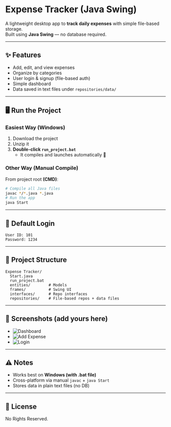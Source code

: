 # Expense Tracker (Java Swing)

A lightweight desktop app to **track daily expenses** with simple file-based storage.  
Built using **Java Swing** — no database required.

---

## ✨ Features
- Add, edit, and view expenses
- Organize by categories
- User login & signup (file-based auth)
- Simple dashboard
- Data saved in text files under `repositories/data/`

---

## 🖥️ Run the Project

### Easiest Way (Windows)
1. Download the project  
2. Unzip it  
3. **Double-click `run_project.bat`**  
   - It compiles and launches automatically 🎉

### Other Way (Manual Compile)
From project root **(CMD)**:

```bash
# Compile all Java files
javac */*.java *.java
# Run the app
java Start
````

---

## 🔐 Default Login

```
User ID: 101
Password: 1234
```

---

## 📂 Project Structure

```
Expense Tracker/
  Start.java
  run_project.bat
  entities/        # Models
  frames/          # Swing UI
  interfaces/      # Repo interfaces
  repositories/    # File-based repos + data files
```

---

## 📸 Screenshots (add yours here)

* ![Dashboard](docs/screenshots/dashboard.png)
* ![Add Expense](docs/screenshots/add-expense.png)
* ![Login](docs/screenshots/login.png)

---

## ⚠️ Notes

* Works best on **Windows (with .bat file)**
* Cross-platform via manual `javac` + `java Start`
* Stores data in plain text files (no DB)

---

## 📄 License

No Rights Reserved.
```

